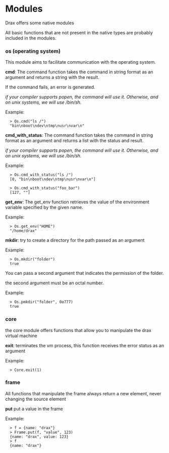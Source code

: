# Modules

Drax offers some native modules

All basic functions that are not present in the native types are probably included in the modules.

### os (operating system)
This module aims to facilitate communication with the operating system.

**cmd**: The command function takes the command in string format as an argument and returns a string with the result.

If the command fails, an error is generated.

*if your compiler supports popen, the command will use it.*
*Otherwise, and on unix systems, we will use /bin/sh.*

Example:
```drax
  > Os.cmd("ls /")
  "bin\nboot\ndev\ntmp\nusr\nvar\n"
```

**cmd_with_status**: The command function takes the command in string format as an argument and returns a list with the status and result.

*if your compiler supports popen, the command will use it.*
*Otherwise, and on unix systems, we will use /bin/sh.*

Example:
```drax
  > Os.cmd_with_status("ls /")
  [0, "bin\nboot\ndev\ntmp\nusr\nvar\n"]
  
  > Os.cmd_with_status("foo_bar")
  [127, ""]
```

**get_env**: The get_env function retrieves the value of the environment variable specified by the given name.

Example:
```drax
  > Os.get_env("HOME")
  "/home/drax"
```

**mkdir**: try to create a directory for the path passed as an argument

Example:
```drax
  > Os.mkdir("folder")
  true
```
You can pass a second argument that indicates the permission of the folder.

the second argument must be an octal number.

Example:
```drax
  > Os.pmkdir("folder", 0o777)
  true
```

### core
the core module offers functions that allow you to manipulate the drax virtual machine

**exit**: terminates the vm process, this function receives the error status as an argument

Example:
```drax
  > Core.exit(1)
```
### frame
All functions that manipulate the frame always return a new element, never changing the source element

**put** put a value in the frame

Example:
```drax
  > f = {name: "drax"}
  > Frame.put(f, "value", 123)
  {name: "drax", value: 123}
  > f
  {name: "drax"}
```


